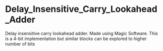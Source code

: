 # Delay_Insensitive_Carry_Lookahead_Adder
Delay insensitive carry lookahead adder. Made using Magic Software. This is a 4-bit implementation but similar blocks can be explored to higher number of bits
